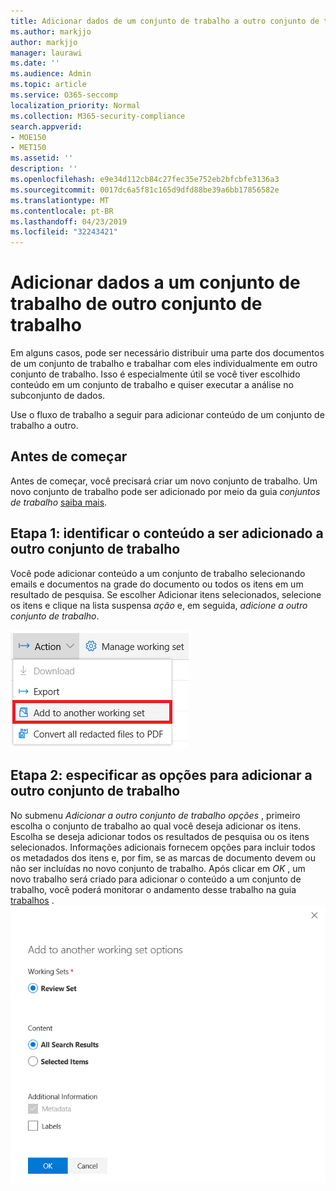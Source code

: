 ```yaml
---
title: Adicionar dados de um conjunto de trabalho a outro conjunto de trabalho
ms.author: markjjo
author: markjjo
manager: laurawi
ms.date: ''
ms.audience: Admin
ms.topic: article
ms.service: O365-seccomp
localization_priority: Normal
ms.collection: M365-security-compliance
search.appverid:
- MOE150
- MET150
ms.assetid: ''
description: ''
ms.openlocfilehash: e9e34d112cb84c27fec35e752eb2bfcbfe3136a3
ms.sourcegitcommit: 0017dc6a5f81c165d9dfd88be39a6bb17856582e
ms.translationtype: MT
ms.contentlocale: pt-BR
ms.lasthandoff: 04/23/2019
ms.locfileid: "32243421"
---
```

# <a name="add-data-to-a-working-set-from-another-working-set"></a>Adicionar dados a um conjunto de trabalho de outro conjunto de trabalho
Em alguns casos, pode ser necessário distribuir uma parte dos documentos de um conjunto de trabalho e trabalhar com eles individualmente em outro conjunto de trabalho.  Isso é especialmente útil se você tiver escolhido conteúdo em um conjunto de trabalho e quiser executar a análise no subconjunto de dados.

Use o fluxo de trabalho a seguir para adicionar conteúdo de um conjunto de trabalho a outro.

## <a name="before-you-start"></a>Antes de começar
Antes de começar, você precisará criar um novo conjunto de trabalho.  Um novo conjunto de trabalho pode ser adicionado por meio da guia *conjuntos de trabalho* [saiba mais](https://docs.microsoft.com/en-us/office365/securitycompliance/compliance20/managing-working-sets).

## <a name="step-1-identify-content-to-add-to-another-working-set"></a>Etapa 1: identificar o conteúdo a ser adicionado a outro conjunto de trabalho
Você pode adicionar conteúdo a um conjunto de trabalho selecionando emails e documentos na grade do documento ou todos os itens em um resultado de pesquisa.  Se escolher Adicionar itens selecionados, selecione os itens e clique na lista suspensa *ação* e, em seguida, *adicione a outro conjunto de trabalho*.

![Adicionar a outro conjunto de trabalho](../media/64f2a4d4-eba3-4ab3-a3ba-d519feea3142.png)

## <a name="step-2-specify-options-for-adding-to-another-workings-set"></a>Etapa 2: especificar as opções para adicionar a outro conjunto de trabalho
No submenu *Adicionar a outro conjunto de trabalho opções* , primeiro escolha o conjunto de trabalho ao qual você deseja adicionar os itens.  Escolha se deseja adicionar todos os resultados de pesquisa ou os itens selecionados.  Informações adicionais fornecem opções para incluir todos os metadados dos itens e, por fim, se as marcas de documento devem ou não ser incluídas no novo conjunto de trabalho.  Após clicar em *OK* , um novo trabalho será criado para adicionar o conteúdo a um conjunto de trabalho, você poderá monitorar o andamento desse trabalho na guia [trabalhos](https://docs.microsoft.com/en-us/office365/securitycompliance/compliance20/managing-jobs-ediscovery20) . ![adicionar a outro conjunto de trabalho](../media/6440ee44-68fd-44d7-b43a-3a477345525c.png)
